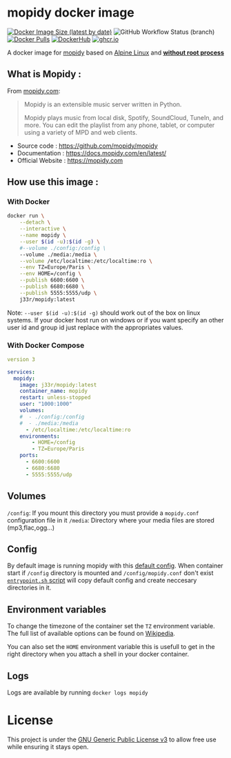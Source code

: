 # mopidy docker image

[![Docker Image Size (latest by date)](https://img.shields.io/docker/image-size/j33r/mopidy?style=flat-square)](https://microbadger.com/images/j33r/mopidy)
![GitHub Workflow Status (branch)](https://img.shields.io/github/actions/workflow/status/jee-r/docker-mopidy/deploy.yaml?branch=main&style=flat-square)
[![Docker Pulls](https://img.shields.io/docker/pulls/j33r/mopidy?style=flat-square)](https://hub.docker.com/r/j33r/mopidy)
[![DockerHub](https://img.shields.io/badge/Dockerhub-j33r/mopidy-%232496ED?logo=docker&style=flat-square)](https://hub.docker.com/r/j33r/mopidy)
[![ghcr.io](https://img.shields.io/badge/ghrc%2Eio-jee%2D-r/mopidy-%232496ED?logo=github&style=flat-square)](https://ghcr.io/jee-r/mopidy)


A docker image for [mopidy](https://mopidy.com/) based on [Alpine Linux](https://alpinelinux.org) and **[without root process](https://docs.docker.com/develop/develop-images/dockerfile_best-practices/#user)**

## What is Mopidy :

From [mopidy.com](https://mopidy.com):

> Mopidy is an extensible music server written in Python.
>
> Mopidy plays music from local disk, Spotify, SoundCloud, TuneIn, and more. You can edit the playlist from any phone, tablet, or computer using a variety of MPD and web clients.

- Source code : https://github.com/mopidy/mopidy
- Documentation : https://docs.mopidy.com/en/latest/
- Official Website : https://mopidy.com

## How use this image :

### With Docker

```bash
docker run \
    --detach \
    --interactive \
    --name mopidy \
    --user $(id -u):$(id -g) \
    #--volume ./config:/config \
    --volume ./media:/media \
    --volume /etc/localtime:/etc/localtime:ro \
    --env TZ=Europe/Paris \
    --env HOME=/config \
    --publish 6600:6600 \
    --publish 6680:6680 \
    --publish 5555:5555/udp \
    j33r/mopidy:latest
```

Note: `--user $(id -u):$(id -g)` should work out of the box on linux systems. If your docker host run on windows or if you want specify an other user id and group id just replace with the appropriates values.   

### With Docker Compose

```yaml
version 3

services:
  mopidy:
    image: j33r/mopidy:latest
    container_name: mopidy
    restart: unless-stopped
    user: "1000:1000"
    volumes:
    #  - ./config:/config
    #  - ./media:/media
      - /etc/localtime:/etc/localtime:ro
    environments:
        - HOME=/config
        - TZ=Europe/Paris
    ports:
      - 6600:6600
      - 6680:6680
      - 5555:5555/udp
```

## Volumes

`/config`: If you mount this directory you must provide a `mopidy.conf` configuration file in it
`/media`: Directory where your media files are stored (mp3,flac,ogg...)

## Config

By default image is running mopidy with this [default config](rootfs/etc/default/mopidy.conf). 
When container start if `/config` directory is mounted and `/config/mopidy.conf` don't exist [`entrypoint.sh` script](rootfs/usr/local/bin/entrypoint.sh) will copy default config and create neccesary directories in it. 

## Environment variables

To change the timezone of the container set the `TZ` environment variable. The full list of available options can be found on [Wikipedia](https://en.wikipedia.org/wiki/List_of_tz_database_time_zones).

You can also set the `HOME` environment variable this is usefull to get in the right directory when you attach a shell in your docker container.

## Logs

Logs are available by running `docker logs mopidy`

# License

This project is under the [GNU Generic Public License v3](LICENSE) to allow free use while ensuring it stays open.

